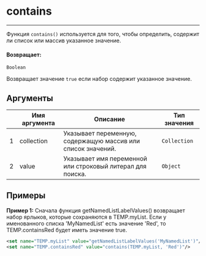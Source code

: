 # contains

---

Функция `contains()` используется для того, чтобы определить, содержит ли список или массив указанное значение.

#### Возвращает:

`Boolean`

Возвращает значение `true` если набор содержит указанное значение.

## Аргументы

|  | Имя аргумента | Описание | Тип значения |
| --- | --- | --- | --- |
| 1 | collection | Указывает переменную, содержащую массив или список значений. | `Collection` |
| 2 | value | Указывает имя переменной или строковый литерал для поиска. | `Object` |

## Примеры

**Пример 1:** Сначала функция getNamedListLabelValues() возвращает набор ярлыков, которые сохраняются в TEMP.myList. Если у именованного списка 'MyNamedList' есть значение 'Red', то TEMP.containsRed будет иметь значение true.
```xml
<set name="TEMP.myList" value="getNamedListLabelValues('MyNamedList')"/>
<set name="TEMP.containsRed" value="contains(TEMP.myList, 'Red')"/>
```


